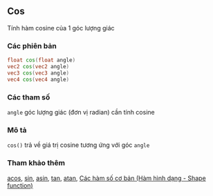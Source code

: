 ## Cos
Tính hàm cosine của 1 góc lượng giác

### Các phiên bản
```glsl
float cos(float angle)  
vec2 cos(vec2 angle)  
vec3 cos(vec3 angle)  
vec4 cos(vec4 angle)
```

### Các tham số
```angle``` góc lượng giác (đơn vị radian) cần tính cosine

### Mô tả
```cos()``` trả về giá trị cosine tương ứng với góc ```angle```

<div class="simpleFunction" data="y = cos(x); "></div>

### Tham khảo thêm
[acos](/glossary/?lan=vi&search=acos), [sin](/glossary/?lan=vi&search=sin), [asin](/glossary/?lan=vi&search=asin), [tan](/glossary/?lan=vi&search=tan), [atan](/glossary/?lan=vi&search=atan), [Các hàm số cơ bản (Hàm hình dạng - Shape function)](/05/?lan=vi)
